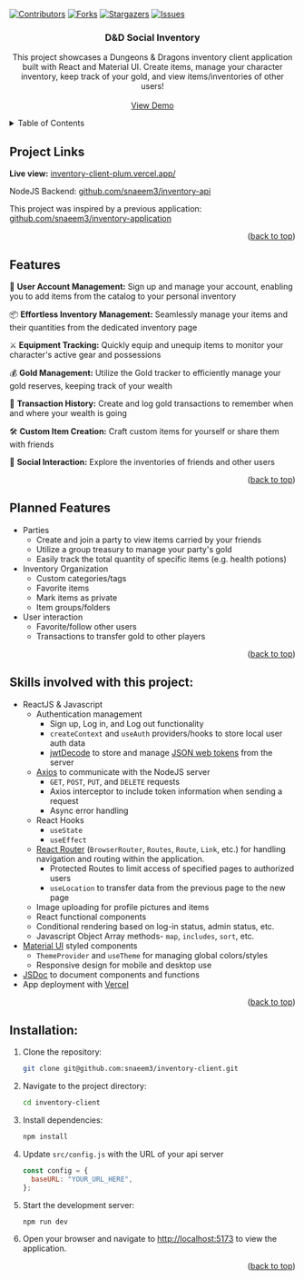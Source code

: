 <a name="readme-top"></a>

[![Contributors][contributors-shield]][contributors-url]
[![Forks][forks-shield]][forks-url]
[![Stargazers][stars-shield]][stars-url]
[![Issues][issues-shield]][issues-url]

<div align="center">
  <!-- <a href="https://github.com/github_username/repo_name">
    <img src="images/logo.png" alt="Logo" width="80" height="80">
  </a> -->

<h3 align="center">D&D Social Inventory</h3>

  <p align="center">
    This project showcases a Dungeons & Dragons inventory client application built with React and Material UI. Create items, manage your character inventory, keep track of your gold, and view items/inventories of other users!
    <br />
    <!-- <a href="https://github.com/github_username/repo_name"><strong>Explore the docs »</strong></a>
    <br /> -->
    <br />
    <a href="https://inventory-client-plum.vercel.app/">View Demo</a>
    <!-- ·
    <a href="https://github.com/snaeem3/inventory-api/issues/new?labels=bug&template=bug-report---.md">Report Bug</a>
    ·
    <a href="https://github.com/snaeem3/inventory-api/issues/new?labels=enhancement&template=feature-request---.md">Request Feature</a> -->
  </p>
</div>

<!-- TABLE OF CONTENTS -->
<details>
  <summary>Table of Contents</summary>
  <ol>
    <li><a href="#project-links">Project Links</a></li>
    <li><a href="#features">Features</a></li>
    <li><a href="#planned-features">Planned Features</a></li>
    <li><a href="#skills-involved-with-this-project">Skills Involved with this project</a></li>
    <li><a href="#installation">Installation</a></li>
  </ol>
</details>

## Project Links

**Live view:** [inventory-client-plum.vercel.app/](https://inventory-client-plum.vercel.app/)

NodeJS Backend: [github.com/snaeem3/inventory-api](https://github.com/snaeem3/inventory-api)

This project was inspired by a previous application: [github.com/snaeem3/inventory-application](https://github.com/snaeem3/inventory-application)

<p align="right">(<a href="#readme-top">back to top</a>)</p>

## Features

💼 **User Account Management:** Sign up and manage your account, enabling you to add items from the catalog to your personal inventory

📦 **Effortless Inventory Management:** Seamlessly manage your items and their quantities from the dedicated inventory page

⚔️ **Equipment Tracking:** Quickly equip and unequip items to monitor your character's active gear and possessions

💰 **Gold Management:** Utilize the Gold tracker to efficiently manage your gold reserves, keeping track of your wealth

📜 **Transaction History:** Create and log gold transactions to remember when and where your wealth is going

🛠️ **Custom Item Creation:** Craft custom items for yourself or share them with friends

👥 **Social Interaction:** Explore the inventories of friends and other users

<p align="right">(<a href="#readme-top">back to top</a>)</p>

## Planned Features

- Parties
  - Create and join a party to view items carried by your friends
  - Utilize a group treasury to manage your party's gold
  - Easily track the total quantity of specific items (e.g. health potions)
- Inventory Organization
  - Custom categories/tags
  - Favorite items
  - Mark items as private
  - Item groups/folders
- User interaction
  - Favorite/follow other users
  - Transactions to transfer gold to other players

<p align="right">(<a href="#readme-top">back to top</a>)</p>

## Skills involved with this project:

- ReactJS & Javascript
  - Authentication management
    - Sign up, Log in, and Log out functionality
    - `createContext` and `useAuth` providers/hooks to store local user auth data
    - [jwtDecode](https://www.npmjs.com/package/jwt-decode) to store and manage [JSON web tokens](https://jwt.io/) from the server
  - [Axios](https://www.npmjs.com/package/axios?activeTab=readme) to communicate with the NodeJS server
    - `GET`, `POST`, `PUT`, and `DELETE` requests
    - Axios interceptor to include token information when sending a request
    - Async error handling
  - React Hooks
    - `useState`
    - `useEffect`
  - [React Router](https://reactrouter.com/en/main) (`BrowserRouter`, `Routes`, `Route`, `Link`, etc.) for handling navigation and routing within the application.
    - Protected Routes to limit access of specified pages to authorized users
    - `useLocation` to transfer data from the previous page to the new page
  - Image uploading for profile pictures and items
  - React functional components
  - Conditional rendering based on log-in status, admin status, etc.
  - Javascript Object Array methods- `map`, `includes`, `sort`, etc.
- [Material UI](https://mui.com/material-ui/) styled components
  - `ThemeProvider` and `useTheme` for managing global colors/styles
  - Responsive design for mobile and desktop use
- [JSDoc](https://jsdoc.app/) to document components and functions
- App deployment with [Vercel](https://vercel.com/)

<p align="right">(<a href="#readme-top">back to top</a>)</p>

## Installation:

1. Clone the repository:

   ```bash
   git clone git@github.com:snaeem3/inventory-client.git
   ```

2. Navigate to the project directory:

   ```bash
   cd inventory-client
   ```

3. Install dependencies:

   ```bash
   npm install
   ```

4. Update `src/config.js` with the URL of your api server

   ```javascript
   const config = {
     baseURL: "YOUR_URL_HERE",
   };
   ```

5. Start the development server:

   ```bash
   npm run dev
   ```

6. Open your browser and navigate to [http://localhost:5173](http://localhost:5173) to view the application.

<p align="right">(<a href="#readme-top">back to top</a>)</p>

[contributors-shield]: https://img.shields.io/github/contributors/snaeem3/inventory-client.svg?style=for-the-badge
[contributors-url]: https://github.com/snaeem3/inventory-client/graphs/contributors
[forks-shield]: https://img.shields.io/github/forks/snaeem3/inventory-client.svg?style=for-the-badge
[forks-url]: https://github.com/snaeem3/inventory-client/network/members
[stars-shield]: https://img.shields.io/github/stars/snaeem3/inventory-client.svg?style=for-the-badge
[stars-url]: https://github.com/snaeem3/inventory-client/stargazers
[issues-shield]: https://img.shields.io/github/issues/snaeem3/inventory-client.svg?style=for-the-badge
[issues-url]: https://github.com/snaeem3/inventory-client/issues
